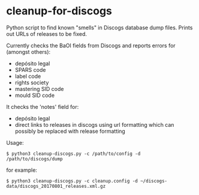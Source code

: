 # cleanup-for-discogs

Python script to find known "smells" in Discogs database dump files. Prints out URLs of releases to be fixed.

Currently checks the BaOI fields from Discogs and reports errors for (amongst others):

* depósito legal
* SPARS code
* label code
* rights society
* mastering SID code
* mould SID code

It checks the 'notes' field for:

* depósito legal
* direct links to releases in discogs using url formatting which can possibly be replaced with release formatting

Usage:

    $ python3 cleanup-discogs.py -c /path/to/config -d /path/to/discogs/dump

for example:

    $ python3 cleanup-discogs.py -c cleanup.config -d ~/discogs-data/discogs_20170801_releases.xml.gz
